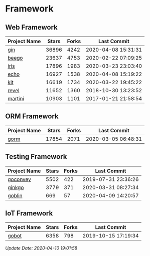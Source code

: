 # Framework

## Web Framework

| Project Name | Stars | Forks | Last Commit |
| ------------ | ----- | ----- | ----------- |
| [gin](https://github.com/gin-gonic/gin) | 36896 | 4242 | 2020-04-08 15:31:31 |
| [beego](https://github.com/astaxie/beego) | 23637 | 4753 | 2020-02-22 07:09:25 |
| [iris](https://github.com/kataras/iris) | 17896 | 1983 | 2020-03-23 23:03:40 |
| [echo](https://github.com/labstack/echo) | 16927 | 1538 | 2020-04-08 15:19:22 |
| [kit](https://github.com/go-kit/kit) | 16619 | 1734 | 2020-03-22 19:45:22 |
| [revel](https://github.com/revel/revel) | 11652 | 1360 | 2018-10-30 13:23:52 |
| [martini](https://github.com/go-martini/martini) | 10903 | 1101 | 2017-01-21 21:58:54 |

## ORM Framework

| Project Name | Stars | Forks | Last Commit |
| ------------ | ----- | ----- | ----------- |
| [gorm](https://github.com/jinzhu/gorm) | 17854 | 2071 | 2020-03-05 06:48:31 |

## Testing Framework

| Project Name | Stars | Forks | Last Commit |
| ------------ | ----- | ----- | ----------- |
| [goconvey](https://github.com/smartystreets/goconvey) | 5502 | 422 | 2019-07-31 23:36:26 |
| [ginkgo](https://github.com/onsi/ginkgo) | 3779 | 371 | 2020-03-31 08:27:34 |
| [goblin](https://github.com/franela/goblin) | 669 | 57 | 2020-04-09 14:20:57 |

## IoT Framework

| Project Name | Stars | Forks | Last Commit |
| ------------ | ----- | ----- | ----------- |
| [gobot](https://github.com/hybridgroup/gobot) | 6358 | 798 | 2019-10-15 17:19:34 |

*Update Date: 2020-04-10 19:01:58*